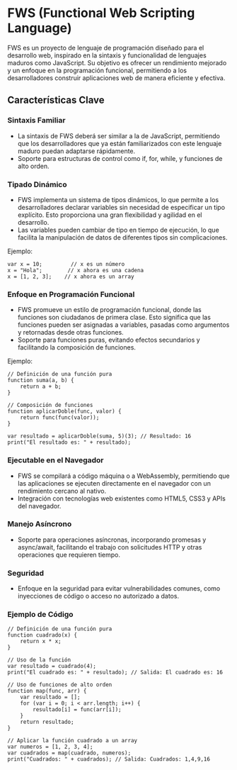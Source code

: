 # FWS (Functional Web Scripting Language) #

FWS es un proyecto de lenguaje de programación diseñado para el desarrollo web, inspirado en la sintaxis y funcionalidad de lenguajes maduros como JavaScript. Su objetivo es ofrecer un rendimiento mejorado y un enfoque en la programación funcional, permitiendo a los desarrolladores construir aplicaciones web de manera eficiente y efectiva.

## Características Clave ##

### Sintaxis Familiar ###
- La sintaxis de FWS deberá ser similar a la de JavaScript, permitiendo que los desarrolladores que ya están familiarizados con este lenguaje maduro puedan adaptarse rápidamente.
- Soporte para estructuras de control como if, for, while, y funciones de alto orden.

### Tipado Dinámico ###
- FWS implementa un sistema de tipos dinámicos, lo que permite a los desarrolladores declarar variables sin necesidad de especificar un tipo explícito. Esto proporciona una gran flexibilidad y agilidad en el desarrollo.
- Las variables pueden cambiar de tipo en tiempo de ejecución, lo que facilita la manipulación de datos de diferentes tipos sin complicaciones.

Ejemplo:

```
var x = 10;         // x es un número
x = "Hola";        // x ahora es una cadena
x = [1, 2, 3];    // x ahora es un array
```

### Enfoque en Programación Funcional ###

- FWS promueve un estilo de programación funcional, donde las funciones son ciudadanos de primera clase. Esto significa que las funciones pueden ser asignadas a variables, pasadas como argumentos y retornadas desde otras funciones.
- Soporte para funciones puras, evitando efectos secundarios y facilitando la composición de funciones.

Ejemplo:

```
// Definición de una función pura
function suma(a, b) {
    return a + b;
}

// Composición de funciones
function aplicarDoble(func, valor) {
    return func(func(valor));
}

var resultado = aplicarDoble(suma, 5)(3); // Resultado: 16
print("El resultado es: " + resultado);
```

### Ejecutable en el Navegador ###

- FWS se compilará a código máquina o a WebAssembly, permitiendo que las aplicaciones se ejecuten directamente en el navegador con un rendimiento cercano al nativo.
- Integración con tecnologías web existentes como HTML5, CSS3 y APIs del navegador.

### Manejo Asíncrono ###

- Soporte para operaciones asíncronas, incorporando promesas y async/await, facilitando el trabajo con solicitudes HTTP y otras operaciones que requieren tiempo.

### Seguridad ###

- Enfoque en la seguridad para evitar vulnerabilidades comunes, como inyecciones de código o acceso no autorizado a datos.

### Ejemplo de Código ###

```
// Definición de una función pura
function cuadrado(x) {
    return x * x;
}

// Uso de la función
var resultado = cuadrado(4);
print("El cuadrado es: " + resultado); // Salida: El cuadrado es: 16

// Uso de funciones de alto orden
function map(func, arr) {
    var resultado = [];
    for (var i = 0; i < arr.length; i++) {
        resultado[i] = func(arr[i]);
    }
    return resultado;
}

// Aplicar la función cuadrado a un array
var numeros = [1, 2, 3, 4];
var cuadrados = map(cuadrado, numeros);
print("Cuadrados: " + cuadrados); // Salida: Cuadrados: 1,4,9,16
```
